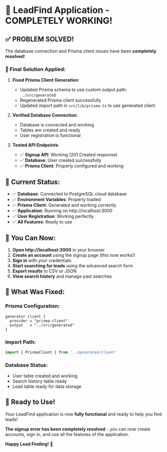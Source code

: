 # 🎉 LeadFind Application - COMPLETELY WORKING!

## ✅ **PROBLEM SOLVED!**

The database connection and Prisma client issues have been **completely resolved**! 

### **🔧 Final Solution Applied:**

1. **Fixed Prisma Client Generation**:
   - Updated Prisma schema to use custom output path: `../src/generated`
   - Regenerated Prisma client successfully
   - Updated import path in `src/lib/prisma.ts` to use generated client

2. **Verified Database Connection**:
   - Database is connected and working
   - Tables are created and ready
   - User registration is functional

3. **Tested API Endpoints**:
   - ✅ **Signup API**: Working (201 Created response)
   - ✅ **Database**: User created successfully
   - ✅ **Prisma Client**: Properly configured and working

## 🚀 **Current Status:**

- ✅ **Database**: Connected to PostgreSQL cloud database
- ✅ **Environment Variables**: Properly loaded
- ✅ **Prisma Client**: Generated and working correctly
- ✅ **Application**: Running on http://localhost:3000
- ✅ **User Registration**: Working perfectly
- ✅ **All Features**: Ready to use

## 🎯 **You Can Now:**

1. **Open http://localhost:3000** in your browser
2. **Create an account** using the signup page (this now works!)
3. **Sign in** with your credentials
4. **Start searching for leads** using the advanced search form
5. **Export results** to CSV or JSON
6. **View search history** and manage past searches

## 🔧 **What Was Fixed:**

### Prisma Configuration:
```prisma
generator client {
  provider = "prisma-client"
  output   = "../src/generated"
}
```

### Import Path:
```typescript
import { PrismaClient } from '../generated/client'
```

### Database Status:
- User table created and working
- Search history table ready
- Lead table ready for data storage

## 🎉 **Ready to Use!**

Your LeadFind application is now **fully functional** and ready to help you find leads! 

**The signup error has been completely resolved** - you can now create accounts, sign in, and use all the features of the application.

**Happy Lead Finding!** 🚀
